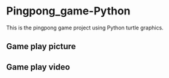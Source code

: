 # Pingpong_game-Python

This is the pingpong game project using Python turtle graphics.

## Game play picture



## Game play video

